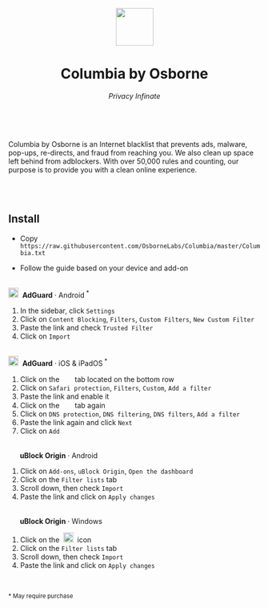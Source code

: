 <p align=center><img src="https://cdn-icons-png.flaticon.com/512/7945/7945172.png" width="75" height="75"></p><h1 align=center>Columbia by Osborne</h1><p align="center"><i>Privacy Infinate</i></p><br/><br></br>

<p>Columbia by Osborne is an Internet blacklist that prevents ads, malware, pop-ups, re-directs, and fraud from reaching you. We also clean up space left behind from adblockers. With over 50,000 rules and counting, our purpose is to provide you with a clean online experience.</p><br></br>

## Install
* Copy <code>https://<span></span>raw.githubusercontent.com/OsborneLabs/Columbia/master/Columbia.txt</code>

* Follow the guide based on your device and add-on<br></br>

<img src="https://upload.wikimedia.org/wikipedia/commons/thumb/4/4c/AdGuard.svg/1200px-AdGuard.svg.png" width="20" height="20">&nbsp;&nbsp;<strong>AdGuard</strong> · Android<sup> *</sup>

1. In the sidebar, click <code>Settings</code>
2. Click on <code>Content Blocking</code>, <code>Filters</code>, <code>Custom Filters</code>, <code>New Custom Filter</code>
3. Paste the link and check <code>Trusted Filter</code>
4. Click on <code>Import</code><br></br>

<img src="https://upload.wikimedia.org/wikipedia/commons/thumb/4/4c/AdGuard.svg/1200px-AdGuard.svg.png" width="20" height="20">&nbsp;&nbsp;<strong>AdGuard</strong> · iOS & iPadOS<sup> *</sup>

1. Click on the &nbsp;<img src="https://static-00.iconduck.com/assets.00/adguard-icon-495x512-4awpyae5.png" width="15" height="15">&nbsp; tab located on the bottom row
2. Click on <code>Safari protection</code>, <code>Filters</code>, <code>Custom</code>, <code>Add a filter</code>
3. Paste the link and enable it
4. Click on the &nbsp;<img src="https://static-00.iconduck.com/assets.00/adguard-icon-495x512-4awpyae5.png" width="15" height="15">&nbsp; tab again
5. Click on <code>DNS protection</code>, <code>DNS filtering</code>, <code>DNS filters</code>, <code>Add a filter</code>
6. Paste the link again and click <code>Next</code>
7. Click on <code>Add</code><br></br>

<img src="https://upload.wikimedia.org/wikipedia/commons/thumb/0/05/UBlock_Origin.svg/1200px-UBlock_Origin.svg.png" width="15" height="15">&nbsp;&nbsp;<strong>uBlock Origin</strong> · Android

1. Click on <code>Add-ons</code>, <code>uBlock Origin</code>, <code>Open the dashboard</code>
2. Click on the <code>Filter lists</code> tab
3. Scroll down, then check <code>Import</code>
4. Paste the link and click on <code>Apply changes</code><br></br>

<img src="https://upload.wikimedia.org/wikipedia/commons/thumb/0/05/UBlock_Origin.svg/1200px-UBlock_Origin.svg.png" width="15" height="15">&nbsp;&nbsp;<strong>uBlock Origin</strong> · Windows

1. Click on the &nbsp;<img src="https://cdn-icons-png.flaticon.com/512/64/64722.png" width="20" height="20">&nbsp; icon
2. Click on the <code>Filter lists</code> tab
3. Scroll down, then check <code>Import</code>
4. Paste the link and click on <code>Apply changes</code><br></br>

##
<sup>* May require purchase</sup>